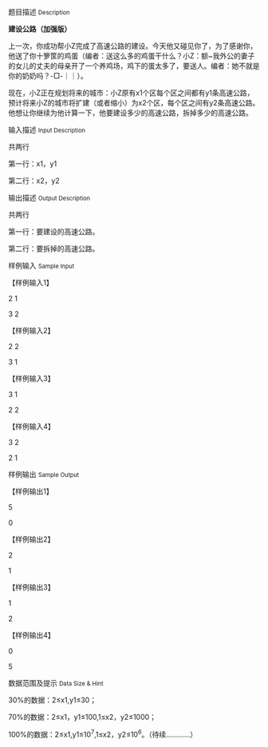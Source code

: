 <div class="panel panel-default">
<div class="area-title">
<span>
题目描述
<small>Description</small>
</span></div>
<div class="panel-body">

<p><strong>建设公路（加强版）</strong></p>
<p>上一次，你成功帮小Z完成了高速公路的建设。今天他又碰见你了，为了感谢你，他送了你十箩筐的鸡蛋（编者：送这么多的鸡蛋干什么？小Z：额~我外公的妻子的女儿的丈夫的母亲开了一个养鸡场，<img>鸡下的蛋太多了，要送人。编者：她不就是你的奶奶吗？-□-｜｜）。</p>
<p>现在，小Z正在规划将来的城市：小Z原有x1个区每个区之间都有y1条高速公路，预计将来小Z的城市将扩建（或者缩小）为x2个区，每个区之间有y2条高速公路。他想让你继续为他计算一下，他要建设多少的高速公路，拆掉多少的高速公路。</p>

</div>
</div>

<div class="panel panel-default">
<div class="area-title">
<span>
输入描述
<small>Input Description</small>
</span></div>
<div class="panel-body">
<p>共两行</p>
<p>第一行：x1，y1</p>
<p>第二行：x2，y2</p>

</div>
</div>
<div  class="panel panel-default">
<div class="area-title">
<span>
输出描述
<small>Output Description</small>
</span></div>
<div class="panel-body">

<p>共两行</p>
<p>第一行：要建设的高速公路。</p>
<p>第二行：要拆掉的高速公路。</p>

</div>
</div>


<div class="panel panel-default">
<div class="area-title">
<span>
样例输入
<small>Sample Input</small>
</span></div>
<div class="panel-body">
<p>【样例输入1】</p>
<p>2 1</p>
<p>3 2</p>
<p>【样例输入2】</p>
<p>2 2</p>
<p>3 1</p>
<p>【样例输入3】</p>
<p>3 1</p>
<p>2 2</p>
<p>【样例输入4】</p>
<p>3 2</p>
<p>2 1</p>

</div>
</div>

<div class="panel panel-default">
<div class="area-title">
<span>
样例输出
<small>Sample Output</small>
</span></div>
<div class="panel-body">
<p>【样例输出1】</p>
<p>5</p>
<p>0</p>
<p>【样例输出2】</p>
<p>2</p>
<p>1</p>
<p>【样例输出3】</p>
<p>1</p>
<p>2</p>
<p>【样例输出4】</p>
<p>0</p>
<p>5</p>

</div>
</div>

<div class="panel panel-default">
<div class="area-title">
<span>
数据范围及提示
<small>Data Size & Hint</small>
</span></div>
<div class="panel-body">
<p>30%的数据：2≤x1,y1≤30；</p>
<p>70%的数据：2≤x1，y1≤100,1≤x2，y2≤1000；</p>
<p>100%的数据：2≤x1,y1≤10<sup>7</sup>,1≤x2，y2≤10<sup>6</sup>。（待续…………）</p>
</div>
</div>